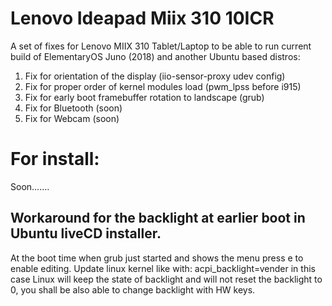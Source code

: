 # Lenovo Ideapad Miix 310 10ICR
A set of fixes for Lenovo MIIX 310 Tablet/Laptop to be able to run current
build of ElementaryOS Juno (2018) and another Ubuntu based distros:
1. Fix for orientation of the display (iio-sensor-proxy udev config)
2. Fix for proper order of kernel modules load (pwm_lpss before i915)
3. Fix for early boot framebuffer rotation to landscape (grub)
4. Fix for Bluetooth (soon)
5. Fix for Webcam (soon)

# For install:
Soon.......

## Workaround for the backlight at earlier boot in Ubuntu liveCD installer.
At the boot time when grub just started and shows the menu press e
to enable editing. Update linux kernel like with: acpi_backlight=vender
in this case Linux will keep the state of backlight and will not reset
the backlight to 0, you shall be also able to change backlight with HW
keys.
